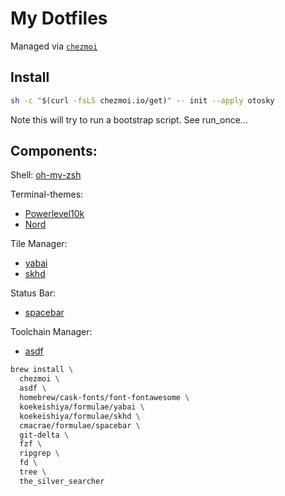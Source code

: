 # My Dotfiles

Managed via [`chezmoi`](https://github.com/twpayne/chezmoi)

## Install
```sh
sh -c "$(curl -fsLS chezmoi.io/get)" -- init --apply otosky
```
Note this will try to run a bootstrap script. See run_once...

## Components:
Shell: [oh-my-zsh](https://ohmyz.sh/)

Terminal-themes:
- [Powerlevel10k](https://github.com/romkatv/powerlevel10k)
- [Nord](https://www.nordtheme.com/)

Tile Manager:
- [yabai](https://github.com/koekeishiya/yabai)
- [skhd](https://github.com/koekeishiya/skhd)

Status Bar:
- [spacebar](https://github.com/cmacrae/spacebar)

Toolchain Manager:
- [asdf](https://asdf-vm.com/)

```sh
brew install \
  chezmoi \
  asdf \
  homebrew/cask-fonts/font-fontawesome \
  koekeishiya/formulae/yabai \
  koekeishiya/formulae/skhd \
  cmacrae/formulae/spacebar \
  git-delta \
  fzf \
  ripgrep \
  fd \
  tree \
  the_silver_searcher 
```
